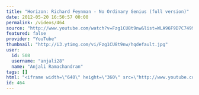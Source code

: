 ```yaml
---
title: "Horizon: Richard Feynman - No Ordinary Genius (full version)"
date: 2012-05-20 16:50:57 00:00
permalink: /videos/464
source: "http://www.youtube.com/watch?v=Fzg1CU8t9nw&list=WLA96F9D7C7499AC61&index=2&feature=plpp_video"
featured: false
provider: "YouTube"
thumbnail: "http://i3.ytimg.com/vi/Fzg1CU8t9nw/hqdefault.jpg"
user:
  id: 508
  username: "anjali28"
  name: "Anjali Ramachandran"
tags: []
html: "<iframe width=\"640\" height=\"360\" src=\"http://www.youtube.com/embed/Fzg1CU8t9nw?wmode=transparent&fs=1&feature=oembed\" frameborder=\"0\" allowfullscreen></iframe>"
id: 464
---
```


